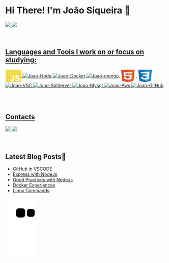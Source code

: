 # Hi There! I'm João Siqueira 👋

<!--
**joaopfsiqueira/joaopfsiqueira** is a ✨ _special_ ✨ repository because its `README.md` (this file) appears on your GitHub profile.

Here are some ideas to get you started:

- 🔭 I’m currently working on ...
- 🌱 I’m currently learning ...
- 👯 I’m looking to collaborate on ...
- 🤔 I’m looking for help with ...
- 💬 Ask me about ...
- 📫 How to reach me: ...
- 😄 Pronouns: ...
- ⚡ Fun fact: ...
-->

<div align="left">
  <a href="https://github.com/joaopfsiqueira">
  <img height="180em" src="https://github-readme-stats.vercel.app/api?username=joaopfsiqueira&show_icons=true&theme=dracula&include_all_commits=true&count_private=true&title_color=007bff&text_color=e7e7e7&icon_color=007bff&bg_color=171c28"/>
  <img height="180em" src="https://github-readme-stats.vercel.app/api/top-langs/?username=joaopfsiqueira&layout=compact&langs_count=7&title_color=007bff&text_color=e7e7e7&icon_color=007bff&bg_color=171c28"/>

    
</div>
  
<div style="display: inline_block"> <br><br>

  ## Languages and Tools I work on or focus on studying: 
  <img align="center" alt="Joao-Js" height="40" width="50" src="https://raw.githubusercontent.com/devicons/devicon/master/icons/javascript/javascript-plain.svg">
  <img align="center" alt="Joao-Node" height="40" width="50" src="https://cdn.jsdelivr.net/gh/devicons/devicon/icons/nodejs/nodejs-original.svg" />
  <img align="center" alt="Joao-Docker" height="40" width="50" src="https://cdn.jsdelivr.net/gh/devicons/devicon/icons/docker/docker-plain-wordmark.svg">
  <img align="center" alt="Joao-mongo" height="40" width="50" src="https://cdn.jsdelivr.net/gh/devicons/devicon/icons/mongodb/mongodb-plain-wordmark.svg">
  <img align="center" alt="Joao-HTML" height="40" width="50" src="https://raw.githubusercontent.com/devicons/devicon/master/icons/html5/html5-original.svg">
  <img align="center" alt="Joao-CSS" height="40" width="50" src="https://raw.githubusercontent.com/devicons/devicon/master/icons/css3/css3-original.svg">
  <img align="center" alt="Joao-VSC" height="40" width="50" src="https://cdn.jsdelivr.net/gh/devicons/devicon/icons/vscode/vscode-original.svg" />
  <img align="center" alt="Joao-SqlServer" height="40" width="50" src="https://cdn.jsdelivr.net/gh/devicons/devicon/icons/microsoftsqlserver/microsoftsqlserver-plain-wordmark.svg" />
    <img align="center" alt="Joao-Mysql" height="40" width="50" src="https://cdn.jsdelivr.net/gh/devicons/devicon/icons/mysql/mysql-original-wordmark.svg" />
    <img align="center" alt="Joao-Aws" height="40" width="50" src="https://cdn.jsdelivr.net/gh/devicons/devicon/icons/amazonwebservices/amazonwebservices-plain-wordmark.svg" />
    <img align="center" alt="Joao-GitHub" height="40" width="50" src="https://cdn.jsdelivr.net/gh/devicons/devicon/icons/github/github-original-wordmark.svg" />
 
</div>
    
  <br><br>
 
 ## Contacts
<div> 
  <a href = "mailto:joaopfsiqueiraa@gmail.com"><img src="https://img.shields.io/badge/-Gmail-%23333?style=for-the-badge&logo=gmail&logoColor=white" target="_blank"></a>
  <a href="https://www.linkedin.com/in/joaopfsiqueira" target="_blank"><img src="https://img.shields.io/badge/-LinkedIn-%230077B5?style=for-the-badge&logo=linkedin&logoColor=white" target="_blank"></a> 
 

 
</div>
<br><br>  

## Latest Blog Posts📩
- [GitHub in VSCODE](https://joaopfsiqueira.notion.site/Configurando-GitHub-no-VSCode-f3a582d79a464d4fbeb6d8555bf217f8)
- [Express with NodeJs](https://joaopfsiqueira.notion.site/Estrutura-de-pastas-Express-946ca1967ada44509df11bdc4f169a97)
- [Good Practices with NodeJs](https://joaopfsiqueira.notion.site/Boas-pr-ticas-Arquitetura-Node-Js-da2c2371677e4c9d8604f72c914c816e)
- [Docker Experiences](https://github.com/joaopfsiqueira/docker-experiences)
- [Linux Commands](https://github.com/joaopfsiqueira/linux)



 ![Snake animation](https://github.com/joaopfsiqueira/joaopfsiqueira/blob/output/github-contribution-grid-snake.svg)
